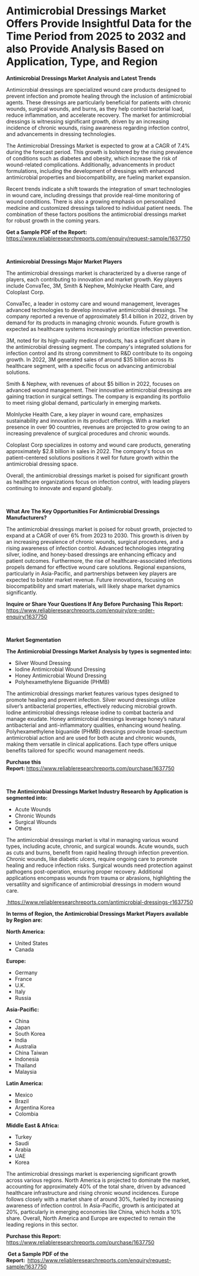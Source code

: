 <p><h1>Antimicrobial Dressings Market Offers Provide Insightful Data for the Time Period from 2025 to 2032 and also Provide Analysis Based on Application, Type, and Region</h1></p><p><strong>Antimicrobial Dressings Market Analysis and Latest Trends</strong></p>
<p><p>Antimicrobial dressings are specialized wound care products designed to prevent infection and promote healing through the inclusion of antimicrobial agents. These dressings are particularly beneficial for patients with chronic wounds, surgical wounds, and burns, as they help control bacterial load, reduce inflammation, and accelerate recovery. The market for antimicrobial dressings is witnessing significant growth, driven by an increasing incidence of chronic wounds, rising awareness regarding infection control, and advancements in dressing technologies.</p><p>The Antimicrobial Dressings Market is expected to grow at a CAGR of 7.4% during the forecast period. This growth is bolstered by the rising prevalence of conditions such as diabetes and obesity, which increase the risk of wound-related complications. Additionally, advancements in product formulations, including the development of dressings with enhanced antimicrobial properties and biocompatibility, are fueling market expansion.</p><p>Recent trends indicate a shift towards the integration of smart technologies in wound care, including dressings that provide real-time monitoring of wound conditions. There is also a growing emphasis on personalized medicine and customized dressings tailored to individual patient needs. The combination of these factors positions the antimicrobial dressings market for robust growth in the coming years.</p></p>
<p><strong>Get a Sample PDF of the Report:&nbsp;</strong> <a href="https://www.reliableresearchreports.com/enquiry/request-sample/1637750?utm_campaign=3130&utm_medium=2&utm_source=Github&utm_content=ia&utm_term=18042025&utm_id=antimicrobial-dressings">https://www.reliableresearchreports.com/enquiry/request-sample/1637750</a></p>
<p>&nbsp;</p>
<p><strong>Antimicrobial Dressings Major Market Players</strong></p>
<p><p>The antimicrobial dressings market is characterized by a diverse range of players, each contributing to innovation and market growth. Key players include ConvaTec, 3M, Smith & Nephew, Molnlycke Health Care, and Coloplast Corp. </p><p>ConvaTec, a leader in ostomy care and wound management, leverages advanced technologies to develop innovative antimicrobial dressings. The company reported a revenue of approximately $1.4 billion in 2022, driven by demand for its products in managing chronic wounds. Future growth is expected as healthcare systems increasingly prioritize infection prevention.</p><p>3M, noted for its high-quality medical products, has a significant share in the antimicrobial dressing segment. The company's integrated solutions for infection control and its strong commitment to R&D contribute to its ongoing growth. In 2022, 3M generated sales of around $35 billion across its healthcare segment, with a specific focus on advancing antimicrobial solutions.</p><p>Smith & Nephew, with revenues of about $5 billion in 2022, focuses on advanced wound management. Their innovative antimicrobial dressings are gaining traction in surgical settings. The company is expanding its portfolio to meet rising global demand, particularly in emerging markets.</p><p>Molnlycke Health Care, a key player in wound care, emphasizes sustainability and innovation in its product offerings. With a market presence in over 90 countries, revenues are projected to grow owing to an increasing prevalence of surgical procedures and chronic wounds.</p><p>Coloplast Corp specializes in ostomy and wound care products, generating approximately $2.8 billion in sales in 2022. The company's focus on patient-centered solutions positions it well for future growth within the antimicrobial dressing space.</p><p>Overall, the antimicrobial dressings market is poised for significant growth as healthcare organizations focus on infection control, with leading players continuing to innovate and expand globally.</p></p>
<p>&nbsp;</p>
<p><strong>What Are The Key Opportunities For Antimicrobial Dressings Manufacturers?</strong></p>
<p><p>The antimicrobial dressings market is poised for robust growth, projected to expand at a CAGR of over 6% from 2023 to 2030. This growth is driven by an increasing prevalence of chronic wounds, surgical procedures, and a rising awareness of infection control. Advanced technologies integrating silver, iodine, and honey-based dressings are enhancing efficacy and patient outcomes. Furthermore, the rise of healthcare-associated infections propels demand for effective wound care solutions. Regional expansions, particularly in Asia-Pacific, and partnerships between key players are expected to bolster market revenue. Future innovations, focusing on biocompatibility and smart materials, will likely shape market dynamics significantly.</p></p>
<p><strong>Inquire or Share Your Questions If Any Before Purchasing This Report:</strong> <a href="https://www.reliableresearchreports.com/enquiry/pre-order-enquiry/1637750?utm_campaign=3130&utm_medium=2&utm_source=Github&utm_content=ia&utm_term=18042025&utm_id=antimicrobial-dressings">https://www.reliableresearchreports.com/enquiry/pre-order-enquiry/1637750</a></p>
<p>&nbsp;</p>
<p><strong>Market Segmentation</strong></p>
<p><strong>The Antimicrobial Dressings Market Analysis by types is segmented into:</strong></p>
<p><ul><li>Silver Wound Dressing</li><li>Iodine Antimicrobial Wound Dressing</li><li>Honey Antimicrobial Wound Dressing</li><li>Polyhexamethylene Biguanide (PHMB)</li></ul></p>
<p><p>The antimicrobial dressings market features various types designed to promote healing and prevent infection. Silver wound dressings utilize silver’s antibacterial properties, effectively reducing microbial growth. Iodine antimicrobial dressings release iodine to combat bacteria and manage exudate. Honey antimicrobial dressings leverage honey’s natural antibacterial and anti-inflammatory qualities, enhancing wound healing. Polyhexamethylene biguanide (PHMB) dressings provide broad-spectrum antimicrobial action and are used for both acute and chronic wounds, making them versatile in clinical applications. Each type offers unique benefits tailored for specific wound management needs.</p></p>
<p><strong>Purchase this Report:&nbsp;</strong><a href="https://www.reliableresearchreports.com/purchase/1637750?utm_campaign=3130&utm_medium=2&utm_source=Github&utm_content=ia&utm_term=18042025&utm_id=antimicrobial-dressings">https://www.reliableresearchreports.com/purchase/1637750</a></p>
<p>&nbsp;</p>
<p><strong>The Antimicrobial Dressings Market Industry Research by Application is segmented into:</strong></p>
<p><ul><li>Acute Wounds</li><li>Chronic Wounds</li><li>Surgical Wounds</li><li>Others</li></ul></p>
<p><p>The antimicrobial dressings market is vital in managing various wound types, including acute, chronic, and surgical wounds. Acute wounds, such as cuts and burns, benefit from rapid healing through infection prevention. Chronic wounds, like diabetic ulcers, require ongoing care to promote healing and reduce infection risks. Surgical wounds need protection against pathogens post-operation, ensuring proper recovery. Additional applications encompass wounds from trauma or abrasions, highlighting the versatility and significance of antimicrobial dressings in modern wound care.</p></p>
<p><a href="https://www.reliableresearchreports.com/antimicrobial-dressings-r1637750?utm_campaign=3130&utm_medium=2&utm_source=Github&utm_content=ia&utm_term=18042025&utm_id=antimicrobial-dressings">&nbsp;https://www.reliableresearchreports.com/antimicrobial-dressings-r1637750</a></p>
<p><strong>In terms of Region, the Antimicrobial Dressings Market Players available by Region are:</strong></p>
<p>
    <p> <strong> North America: </strong>
        <ul>
            <li>United States</li>
            <li>Canada</li>
        </ul>
        </p> 
    <p> <strong> Europe: </strong>
        <ul>
            <li>Germany</li>
            <li>France</li>
            <li>U.K.</li>
            <li>Italy</li>
            <li>Russia</li>
        </ul>
        </p> 
    <p> <strong> Asia-Pacific: </strong>
        <ul>
            <li>China</li>
            <li>Japan</li>
            <li>South Korea</li>
            <li>India</li>
            <li>Australia</li>
            <li>China Taiwan</li>
            <li>Indonesia</li>
            <li>Thailand</li>
            <li>Malaysia</li>
        </ul>
        </p> 
    <p> <strong> Latin America: </strong>
        <ul>
            <li>Mexico</li>
            <li>Brazil</li>
            <li>Argentina Korea</li>
            <li>Colombia</li>
        </ul>
        </p> 
    <p> <strong> Middle East & Africa: </strong>
        <ul>
            <li>Turkey</li>
            <li>Saudi</li>
            <li>Arabia</li>
            <li>UAE</li>
            <li>Korea</li>
        </ul>
    </p>
    </p>
<p><p>The antimicrobial dressings market is experiencing significant growth across various regions. North America is projected to dominate the market, accounting for approximately 40% of the total share, driven by advanced healthcare infrastructure and rising chronic wound incidences. Europe follows closely with a market share of around 30%, fueled by increasing awareness of infection control. In Asia-Pacific, growth is anticipated at 20%, particularly in emerging economies like China, which holds a 10% share. Overall, North America and Europe are expected to remain the leading regions in this sector.</p></p>
<p><strong>Purchase this Report: </strong><a href="https://www.reliableresearchreports.com/purchase/1637750?utm_campaign=3130&utm_medium=2&utm_source=Github&utm_content=ia&utm_term=18042025&utm_id=antimicrobial-dressings">https://www.reliableresearchreports.com/purchase/1637750</a></p>
<p>&nbsp;<strong>Get a Sample PDF of the Report:&nbsp;&nbsp;</strong><a href="https://www.reliableresearchreports.com/enquiry/request-sample/1637750?utm_campaign=3130&utm_medium=2&utm_source=Github&utm_content=ia&utm_term=18042025&utm_id=antimicrobial-dressings">https://www.reliableresearchreports.com/enquiry/request-sample/1637750</a></p>
<p><strong></strong></p>
<p><p></p><p></p><p></p></p>